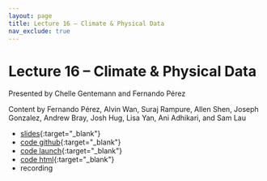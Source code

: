 ```yaml
---
layout: page
title: Lecture 16 – Climate & Physical Data
nav_exclude: true
---
```


# Lecture 16 – Climate & Physical Data

Presented by Chelle Gentemann and Fernando Pérez

Content by Fernando Pérez, Alvin Wan, Suraj Rampure, Allen Shen, Joseph Gonzalez, Andrew Bray, Josh Hug, Lisa Yan, Ani Adhikari, and Sam Lau

- [slides](https://docs.google.com/presentation/d/1QaQIGJ15xLrVunoIe6N8DewmNkVdJCqBMwtAlZdWC3E/edit?usp=sharing){:target="_blank"}
- [code github](https://github.com/DS-100/fa22/tree/main/lec/lec16){:target="_blank"}
- [code launch](https://data100.datahub.berkeley.edu/hub/user-redirect/git-pull?repo=https%3A%2F%2Fgithub.com%2FDS-100%2Ffa22&branch=main&urlpath=lab%2Ftree%2Ffa22%2Flec%2Flec16%2Flec16.ipynb){:target="_blank"}
- [code html](../../resources/assets/lectures/lec16/lec16.html){:target="_blank"}
- recording